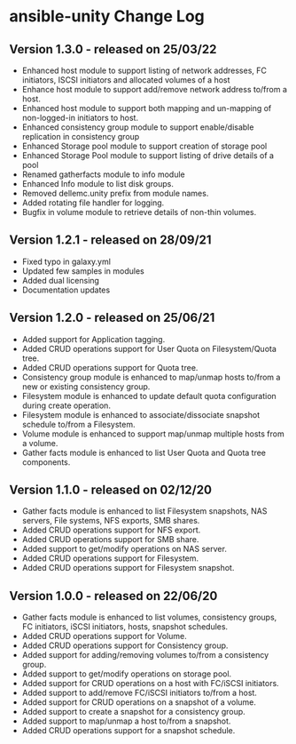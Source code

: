 # ansible-unity Change Log
## Version 1.3.0 - released on 25/03/22
- Enhanced host module to support listing of network addresses, FC initiators, ISCSI initiators and allocated volumes of a host
- Enhance host module to support add/remove network address to/from a host.
- Enhanced host module to support both mapping and un-mapping of non-logged-in initiators to host.
- Enhanced consistency group module to support enable/disable replication in consistency group
- Enhanced Storage pool module to support creation of storage pool
- Enhanced Storage Pool module to support listing of drive details of a pool
- Renamed gatherfacts module to info module
- Enhanced Info module to list disk groups.
- Removed dellemc.unity prefix from module names.
- Added rotating file handler for logging.
- Bugfix in volume module to retrieve details of non-thin volumes.

## Version 1.2.1 - released on 28/09/21
- Fixed typo in galaxy.yml
- Updated few samples in modules
- Added dual licensing
- Documentation updates

## Version 1.2.0 - released on 25/06/21
- Added support for Application tagging.
- Added CRUD operations support for User Quota on Filesystem/Quota tree.
- Added CRUD operations support for Quota tree.
- Consistency group module is enhanced to map/unmap hosts to/from a new or existing consistency group.
- Filesystem module is enhanced to update default quota configuration during create operation.
- Filesystem module is enhanced to associate/dissociate snapshot schedule to/from a Filesystem.
- Volume module is enhanced to support map/unmap multiple hosts from a volume.
- Gather facts module is enhanced to list User Quota and Quota tree components.

## Version 1.1.0 - released on 02/12/20
- Gather facts module is enhanced to list Filesystem snapshots, NAS servers, File systems, NFS exports, SMB shares.
- Added CRUD operations support for NFS export.
- Added CRUD operations support for SMB share.
- Added support to get/modify operations on NAS server.
- Added CRUD operations support for Filesystem.
- Added CRUD operations support for Filesystem snapshot.

## Version 1.0.0 - released on 22/06/20
- Gather facts module is enhanced to list volumes, consistency groups, FC initiators, iSCSI initiators, hosts, snapshot schedules.
- Added CRUD operations support for Volume.
- Added CRUD operations support for Consistency group.
- Added support for adding/removing volumes to/from a consistency group.
- Added support to get/modify operations on storage pool.
- Added support for CRUD operations on a host with FC/iSCSI initiators.
- Added support to add/remove FC/iSCSI initiators to/from a host.
- Added support for CRUD operations on a snapshot of a volume.
- Added support to create a snapshot for a consistency group.
- Added support to map/unmap a host to/from a snapshot.
- Added CRUD operations support for a snapshot schedule.